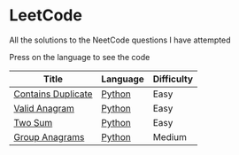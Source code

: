 # LeetCode

All the solutions to the NeetCode questions I have attempted

Press on the language to see the code

| Title | Language | Difficulty |
| ------ | ------ | ---------- |
| [Contains Duplicate](https://neetcode.io/problems/duplicate-integer/) | [Python](./Python%20Solutions/ContainsDuplicate.py) | Easy |
| [Valid Anagram](https://neetcode.io/problems/is-anagram/) | [Python](./Python%20Solutions/ValidAnagram.py) | Easy |
| [Two Sum](https://neetcode.io/problems/two-integer-sum/)| [Python](./Python%20Solutions/TwoSum.py) | Easy |
| [Group Anagrams](https://neetcode.io/problems/anagram-groups/)| [Python](./Python%20Solutions/GroupAnagrams.py) | Medium |

